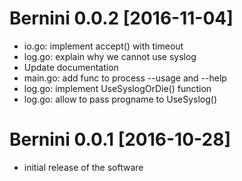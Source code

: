 # Bernini 0.0.2 [2016-11-04]

- io.go: implement accept() with timeout
- log.go: explain why we cannot use syslog
- Update documentation
- main.go: add func to process --usage and --help
- log.go: implement UseSyslogOrDie() function
- log.go: allow to pass progname to UseSyslog()

# Bernini 0.0.1 [2016-10-28]

- initial release of the software
